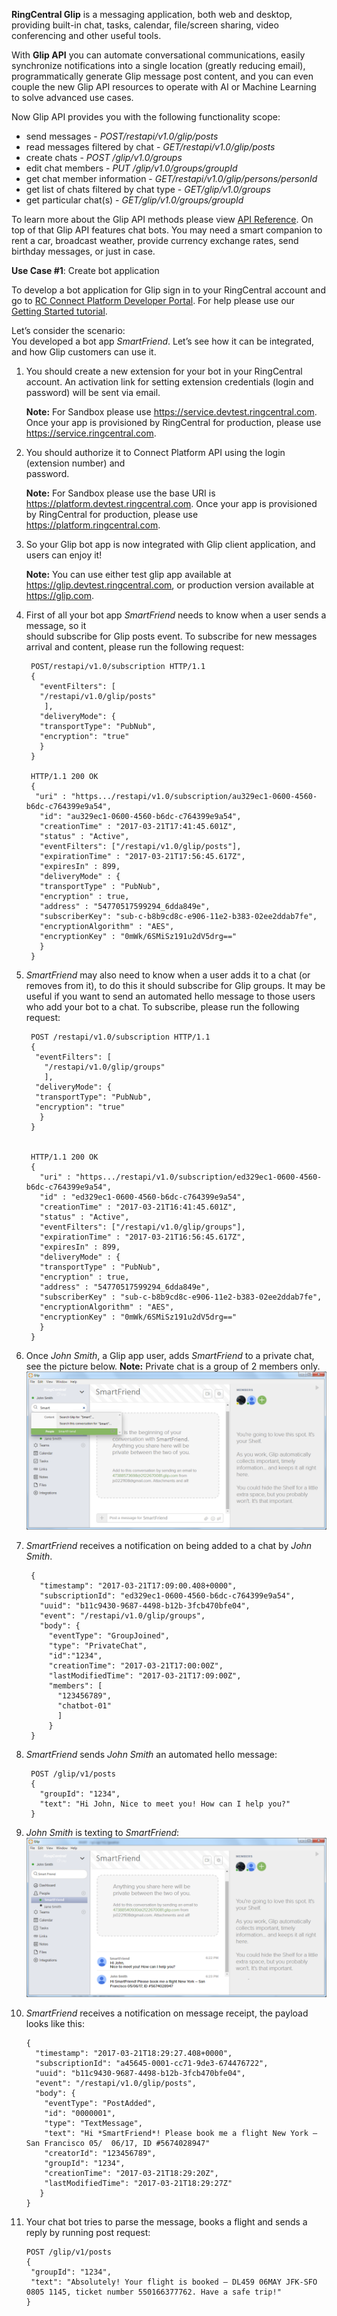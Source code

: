 **RingCentral Glip** is a messaging application, both web and desktop, providing built-in chat, tasks, calendar, file/screen sharing, video conferencing and other useful tools.

With **Glip API** you can automate conversational communications, easily synchronize notifications into a single location (greatly reducing email), programmatically generate Glip message post content, and you can even couple the new Glip API resources to operate with AI or Machine Learning to solve advanced use cases.

Now Glip API provides you with the following functionality scope:

- send messages  - *POST/restapi/v1.0/glip/posts*
- read messages filtered by chat  - *GET/restapi/v1.0/glip/posts*
- create chats - *POST /glip/v1.0/groups*
- edit chat members  - *PUT /glip/v1.0/groups/groupId*
- get chat member information - *GET/restapi/v1.0/glip/persons/personId*
- get list of chats filtered by chat type - *GET/glip/v1.0/groups*
- get particular chat(s) - *GET/glip/v1.0/groups/groupId*

To learn more about the Glip API methods please view [API Reference](https://developers.ringcentral.com/api-docs/latest/index.html). 
On top of that Glip API features chat bots. You may need a smart companion to rent a car, broadcast weather, provide currency exchange rates, send birthday messages, or just in case.

**Use Case #1**: Create bot application

To develop a bot application for Glip sign in to your RingCentral account and go to [RC Connect Platform Developer Portal](https://developers.ringcentral.com/my-account.html#/applications). For help please use our [Getting Started tutorial](https://developers.ringcentral.com/library/getting-started.html).

Let’s consider the scenario:  
You developed a bot app *SmartFriend*. Let’s see how it can be integrated, and how Glip customers can use it.

1.  You should create a new extension for your bot in your RingCentral account. An activation 
    link for setting extension credentials (login and password) will be sent via email.

    **Note:** For Sandbox please use https://service.devtest.ringcentral.com. Once your app is provisioned by RingCentral for production, please use https://service.ringcentral.com.  

2.  You should authorize it to Connect Platform API using the login (extension number) and       
    password.

    **Note:** For Sandbox please use the base URI is https://platform.devtest.ringcentral.com. Once your app is provisioned by RingCentral for production, please use https://platform.ringcentral.com.


3.  So your Glip bot app is now integrated with Glip client application, and users can enjoy it!

    **Note:** You can use either test glip app available at https://glip.devtest.ringcentral.com, or production version available at https://glip.com.


4. First of all your bot app *SmartFriend* needs to know when a user sends a message, so it  
   should subscribe for Glip posts event. To subscribe for new messages arrival and content, please run the following request:


        POST/restapi/v1.0/subscription HTTP/1.1
        {
          "eventFilters": [
          "/restapi/v1.0/glip/posts"
           ],
          "deliveryMode": {
          "transportType": "PubNub",
          "encryption": "true"
          }
        }

        HTTP/1.1 200 OK
        {
         "uri" : "https.../restapi/v1.0/subscription/au329ec1-0600-4560-b6dc-c764399e9a54",
          "id": "au329ec1-0600-4560-b6dc-c764399e9a54",
          "creationTime" : "2017-03-21T17:41:45.601Z",
          "status" : "Active",
          "eventFilters": ["/restapi/v1.0/glip/posts"],
          "expirationTime" : "2017-03-21T17:56:45.617Z",
          "expiresIn" : 899,
          "deliveryMode" : {
          "transportType" : "PubNub",
          "encryption" : true,
          "address" : "54770517599294_6dda849e",
          "subscriberKey": "sub-c-b8b9cd8c-e906-11e2-b383-02ee2ddab7fe",
          "encryptionAlgorithm" : "AES",
          "encryptionKey" : "0mWk/6SMiSz191u2dV5drg=="
          }
        }
    


5. *SmartFriend* may also need to know when a user adds it to a chat (or removes from it), to do 
    this it should subscribe for Glip groups. It may be useful if you want to send an automated hello message to those users who add your bot to a chat. To subscribe, please run the following request:
  
    
        POST /restapi/v1.0/subscription HTTP/1.1
        {
         "eventFilters": [
           "/restapi/v1.0/glip/groups"
           ],
         "deliveryMode": {
         "transportType": "PubNub",
         "encryption": "true"
          }
        }


        HTTP/1.1 200 OK
        {
          "uri" : "https.../restapi/v1.0/subscription/ed329ec1-0600-4560-b6dc-c764399e9a54",
          "id" : "ed329ec1-0600-4560-b6dc-c764399e9a54",
          "creationTime" : "2017-03-21T16:41:45.601Z",
          "status" : "Active",
          "eventFilters": ["/restapi/v1.0/glip/groups"],
          "expirationTime" : "2017-03-21T16:56:45.617Z",
          "expiresIn" : 899,
          "deliveryMode" : {
          "transportType" : "PubNub",
          "encryption" : true,
          "address" : "54770517599294_6dda849e",
          "subscriberKey" : "sub-c-b8b9cd8c-e906-11e2-b383-02ee2ddab7fe",
          "encryptionAlgorithm" : "AES",
          "encryptionKey" : "0mWk/6SMiSz191u2dV5drg=="
          }
        } 
    


6. Once *John Smith*, a Glip app user, adds *SmartFriend* to a private chat, see the picture 
   below.
   **Note:** Private chat is a group of 2 members only.
   ![Adding Bot](img/smartfriend.png)


7. *SmartFriend* receives a notification on being added to a chat by *John Smith*.

    
        {
          "timestamp": "2017-03-21T17:09:00.408+0000",
          "subscriptionId": "ed329ec1-0600-4560-b6dc-c764399e9a54",
          "uuid": "b11c9430-9687-4498-b12b-3fcb470bfe04",
          "event": "/restapi/v1.0/glip/groups",
          "body": {
            "eventType": "GroupJoined",
            "type": "PrivateChat",
            "id":"1234",
            "creationTime": "2017-03-21T17:00:00Z",
            "lastModifiedTime": "2017-03-21T17:09:00Z",
            "members": [
              "123456789",
              "chatbot-01"
              ]
            }
        }


8. *SmartFriend* sends *John Smith* an automated hello message:

    
        POST /glip/v1/posts
        {
          "groupId": "1234",
          "text": "Hi John, Nice to meet you! How can I help you?"
        }
    


9. *John Smith* is texting to *SmartFriend*:
   ![Send Message](img/smartfriendmessage.png)


10. *SmartFriend* receives a notification on message receipt, the payload looks like this:
  
      
        {
          "timestamp": "2017-03-21T18:29:27.408+0000",
          "subscriptionId": "a45645-0001-cc71-9de3-674476722",
          "uuid": "b11c9430-9687-4498-b12b-3fcb470bfe04",
          "event": "/restapi/v1.0/glip/posts",
          "body": {
            "eventType": "PostAdded",
            "id": "0000001",
            "type": "TextMessage",
            "text": "Hi *SmartFriend*! Please book me a flight New York – San Francisco 05/  06/17, ID #5674028947"
            "creatorId": "123456789",
            "groupId": "1234",
            "creationTime": "2017-03-21T18:29:20Z",
            "lastModifiedTime": "2017-03-21T18:29:27Z"
           }
        }


11. Your chat bot tries to parse the message, books a flight and sends a reply by running post
    request:

    
        POST /glip/v1/posts
        {
         "groupId": "1234",
         "text": "Absolutely! Your flight is booked – DL459 06MAY JFK-SFO 0805 1145, ticket number 550166377762. Have a safe trip!"
        }
    
